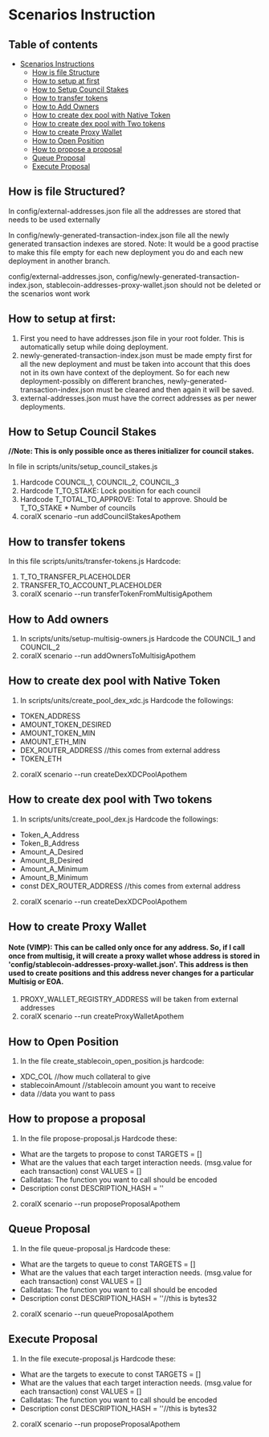 # Scenarios Instruction

## Table of contents

- [Scenarios Instructions](#scenarios-instructions)
    - [How is file Structure](#How-is-file-Structured)
    - [How to setup at first](#How-to-setup-at-first)
    - [How to Setup Council Stakes](#How-to-Setup-Council-Stakes)
    - [How to transfer tokens](#How-to-transfer-tokens)
    - [How to Add Owners](#How-to-Add-owners)
    - [How to create dex pool with Native Token](#How-to-create-dex-pool-with-Native-Token)
    - [How to create dex pool with Two tokens](#How-to-create-dex-pool-with-Two-tokens)
    - [How to create Proxy Wallet](#How-to-create-Proxy-Wallet)
    - [How to Open Position](#How-to-Open-Position)
    - [How to propose a proposal](#How-to-propose-a-proposal)
    - [Queue Proposal](#Queue-Proposal)
    - [Execute Proposal](#Execute-Proposal)

## How is file Structured?


In config/external-addresses.json file all the addresses are stored that needs to be used externally

In config/newly-generated-transaction-index.json file all the newly generated transaction indexes are stored. Note: It would be a good practise to make this file empty for each new deployment you do and each new deployment in another branch.

config/external-addresses.json, config/newly-generated-transaction-index.json, stablecoin-addresses-proxy-wallet.json should not be deleted or the scenarios wont work

## How to setup at first:
1. First you need to have addresses.json file in your root folder. This is automatically setup while doing deployment.
2. newly-generated-transaction-index.json must be made empty first for all the new deployment and must be taken into account that this does not in its own have context of the deployment. So for each new deployment-possibly on different branches, newly-generated-transaction-index.json must be cleared and then again it will be saved.
3. external-addresses.json must have the correct addresses as per newer deployments.

## How to Setup Council Stakes
**//Note: This is only possible once as theres initializer for council stakes.**

In file in scripts/units/setup_council_stakes.js

1. Hardcode COUNCIL_1, COUNCIL_2, COUNCIL_3
2. Hardcode T_TO_STAKE: Lock position for each council
3. Hardcode T_TOTAL_TO_APPROVE: Total to approve. Should be T_TO_STAKE * Number of councils
4. coralX scenario –run addCouncilStakesApothem

## How to transfer tokens
In this file scripts/units/transfer-tokens.js
Hardcode:
1. T_TO_TRANSFER_PLACEHOLDER
2. TRANSFER_TO_ACCOUNT_PLACEHOLDER
3. coralX scenario --run transferTokenFromMultisigApothem


## How to Add owners
1. In scripts/units/setup-multisig-owners.js Hardcode the COUNCIL_1 and COUNCIL_2
2. coralX scenario --run addOwnersToMultisigApothem

## How to create dex pool with Native Token
1. In scripts/units/create_pool_dex_xdc.js Hardcode the followings:
* TOKEN_ADDRESS 
*    AMOUNT_TOKEN_DESIRED
*    AMOUNT_TOKEN_MIN
*    AMOUNT_ETH_MIN
*    DEX_ROUTER_ADDRESS //this comes from external address
*    TOKEN_ETH

2. coralX scenario --run createDexXDCPoolApothem

## How to create dex pool with Two tokens
1. In scripts/units/create_pool_dex.js Hardcode the followings:
* Token_A_Address
* Token_B_Address
* Amount_A_Desired 
* Amount_B_Desired
* Amount_A_Minimum
* Amount_B_Minimum
* const DEX_ROUTER_ADDRESS //this comes from external address

2. coralX scenario --run createDexXDCPoolApothem

## How to create Proxy Wallet
#### Note (VIMP): This can be called only once for any address. So, if I call once from multisig, it will create a proxy wallet whose address is stored in 'config/stablecoin-addresses-proxy-wallet.json'. This address is then used to create positions and this address never changes for a particular Multisig or EOA.

1. PROXY_WALLET_REGISTRY_ADDRESS will be taken from external addresses
2. coralX scenario --run createProxyWalletApothem

## How to Open Position
1. In the file create_stablecoin_open_position.js hardcode:
* XDC_COL //how much collateral to give
* stablecoinAmount //stablecoin amount you want to receive
* data //data you want to pass

## How to propose a proposal
1. In the file propose-proposal.js Hardcode these:
* What are the targets to propose to
    const TARGETS = []
* What are the values that each target interaction needs. (msg.value for each transaction)
    const VALUES = []
* Calldatas: The function you want to call should be encoded
* Description
    const DESCRIPTION_HASH = ''
    
2. coralX scenario --run proposeProposalApothem

## Queue Proposal
1. In the file queue-proposal.js Hardcode these:
* What are the targets to queue to
    const TARGETS = []
* What are the values that each target interaction needs. (msg.value for each transaction)
    const VALUES = []
* Calldatas: The function you want to call should be encoded
* Description
    const DESCRIPTION_HASH = ''//this is bytes32
    
2. coralX scenario --run queueProposalApothem

## Execute Proposal

1. In the file execute-proposal.js Hardcode these:
* What are the targets to execute to
    const TARGETS = []
* What are the values that each target interaction needs. (msg.value for each transaction)
    const VALUES = []
* Calldatas: The function you want to call should be encoded
* Description
    const DESCRIPTION_HASH = ''//this is bytes32
    
2. coralX scenario --run proposeProposalApothem
